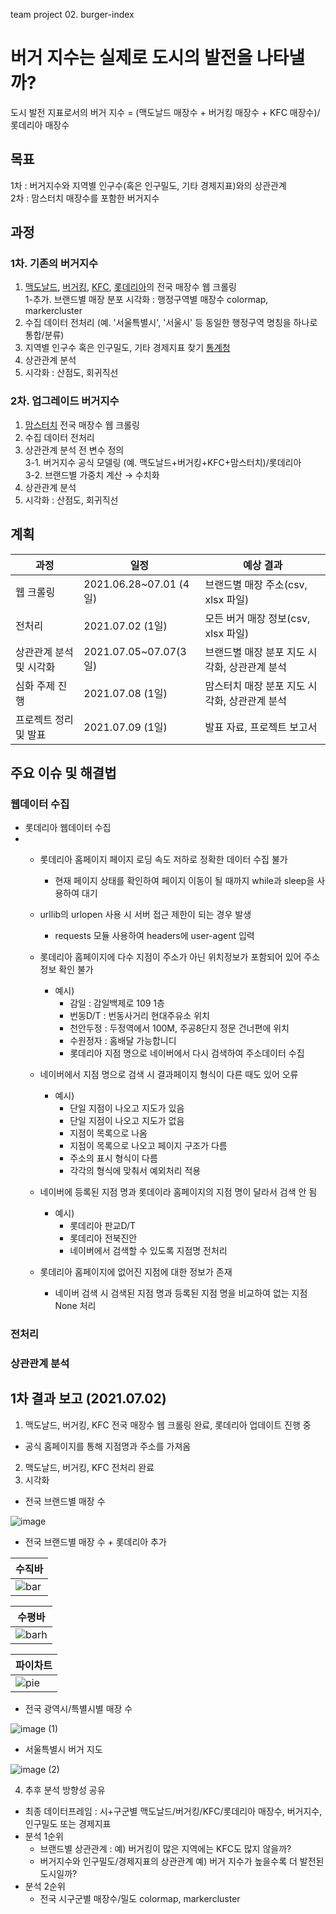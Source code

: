 team project 02. burger-index
# 버거 지수는 실제로 도시의 발전을 나타낼까?


도시 발전 지표로서의 버거 지수 = (맥도날드 매장수 + 버거킹 매장수 +  KFC 매장수)/롯데리아 매장수

## 목표
1차 : 버거지수와 지역별 인구수(혹은 인구밀도, 기타 경제지표)와의 상관관계  
2차 : 맘스터치 매장수를 포함한 버거지수 

## 과정
### 1차. 기존의 버거지수
1. [맥도날드](https://www.mcdonalds.co.kr/kor/main.do), [버거킹](https://www.burgerking.co.kr/#/home), [KFC](https://www.kfckorea.com/), [롯데리아](http://www.lotteria.com/index.asp)의 전국 매장수 웹 크롤링  
1-추가. 브랜드별 매장 분포 시각화 : 행정구역별 매장수 colormap, markercluster
2. 수집 데이터 전처리 (예. '서울특별시', '서울시' 등 동일한 행정구역 명칭을 하나로 통합/분류)
2. 지역별 인구수 혹은 인구밀도, 기타 경제지표 찾기 [통계청](https://kostat.go.kr/portal/korea/index.action)
3. 상관관계 분석
4. 시각화 : 산점도, 회귀직선

### 2차. 업그레이드 버거지수
1. [맘스터치](https://www.momstouch.co.kr/) 전국 매장수 웹 크롤링
2. 수집 데이터 전처리  
3. 상관관계 분석 전 변수 정의  
3-1. 버거지수 공식 모델링 (예. 맥도날드+버거킹+KFC+맘스터치)/롯데리아  
3-2. 브랜드별 가중치 계산 → 수치화   
4. 상관관계 분석  
5. 시각화 : 산점도, 회귀직선

## 계획
|과정|일정|예상 결과|
|--|--|--|
|웹 크롤링| 2021.06.28~07.01 (4일)|브랜드별 매장 주소(csv, xlsx 파일)|
|전처리| 2021.07.02 (1일) | 모든 버거 매장 정보(csv, xlsx 파일) |
|상관관계 분석 및 시각화| 2021.07.05~07.07(3일)|브랜드별 매장 분포 지도 시각화, 상관관계 분석|
|심화 주제 진행 | 2021.07.08 (1일)|맘스터치 매장 분포 지도 시각화, 상관관계 분석|
|프로젝트 정리 및 발표| 2021.07.09 (1일)| 발표 자료, 프로젝트 보고서|

## 주요 이슈 및 해결법
### 웹데이터 수집
* 롯데리아 웹데이터 수집
* *  롯데리아 홈페이지 페이지 로딩 속도 저하로 정확한 데이터 수집 불가
     - 현재 페이지 상태를 확인하여 페이지 이동이 될 때까지 while과 sleep을 사용하여 대기

  * urllib의 urlopen 사용 시 서버 접근 제한이 되는 경우 발생
    - requests 모듈 사용하여 headers에 user-agent 입력

  * 롯데리아 홈페이지에 다수 지점이 주소가 아닌 위치정보가 포함되어 있어 주소정보 확인 불가
    - 예시)
      - 감일 : 감일백제로 109 1층
      - 번동D/T : 번동사거리 현대주유소 위치
      - 천안두정 : 두정역에서 100M, 주공8단지 정문 건너편에 위치
      - 수원정자 : 홈배달 가능합니디
      - 롯데리아 지점 명으로 네이버에서 다시 검색하여 주소데이터 수집

  * 네이버에서 지점 명으로 검색 시 결과페이지 형식이 다른 때도 있어 오류
    - 예시)
      - 단일 지점이 나오고 지도가 있음
      - 단일 지점이 나오고 지도가 없음
      - 지점이 목록으로 나옴
      - 지점이 목록으로 나오고 페이지 구조가 다름
      - 주소의 표시 형식이 다름
      - 각각의 형식에 맞춰서 예외처리 적용

  * 네이버에 등록된 지점 명과 롯데이라 홈페이지의 지점 명이 달라서 검색 안 됨
    - 예시)
      - 롯데리아 판교D/T
      - 롯데리아 전북진안
      - 네이버에서 검색할 수 있도록 지점명 전처리

  * 롯데리아 홈페이지에 없어진 지점에 대한 정보가 존재
    - 네이버 검색 시 검색된 지점 명과 등록된 지점 명을 비교하여 없는 지점 None 처리

### 전처리
### 상관관계 분석
### 


##  1차 결과 보고 (2021.07.02)
1.  맥도날드, 버거킹, KFC 전국 매장수 웹 크롤링 완료, 롯데리아 업데이트 진행 중
 - 공식 홈페이지를 통해 지점명과 주소를 가져옴
2.  맥도날드, 버거킹, KFC 전처리 완료
3.  시각화

- 전국 브랜드별 매장 수

![image](https://user-images.githubusercontent.com/38090151/124228920-d6552f80-db47-11eb-8ad1-4c234196b435.png)

- 전국 브랜드별 매장 수 + 롯데리아 추가

|수직바|
|---|
|![bar](https://user-images.githubusercontent.com/38090151/124228898-cf2e2180-db47-11eb-8787-c7d8fcbcf742.png) | 

|수평바|
|----|
|![barh](https://user-images.githubusercontent.com/38090151/124228902-d05f4e80-db47-11eb-97cf-e5d5bdfc38f8.png) |

|파이차트|
|-----|
|![pie](https://user-images.githubusercontent.com/38090151/124228904-d0f7e500-db47-11eb-9b11-478980b1f3f2.png) |


- 전국 광역시/특별시별 매장 수

![image (1)](https://user-images.githubusercontent.com/38090151/124228919-d5bc9900-db47-11eb-9527-ad10213b5227.png)


- 서울특별시 버거 지도


![image (2)](https://user-images.githubusercontent.com/38090151/124228906-d1907b80-db47-11eb-9df7-10a7a2a7a97d.png)


4. 추후 분석 방향성 공유
- 최종 데이터프레임 : 시+구군별 맥도날드/버거킹/KFC/롯데리아 매장수, 버거지수, 인구밀도 또는 경제지표
- 분석 1순위 
  - 브랜드별 상관관계 : 예) 버거킹이 많은 지역에는 KFC도 많지 않을까?
  - 버거지수와 인구밀도/경제지표의 상관관계 예) 버거 지수가 높을수록 더 발전된 도시일까?
- 분석 2순위
  - 전국 시구군별 매장수/밀도 colormap, markercluster




